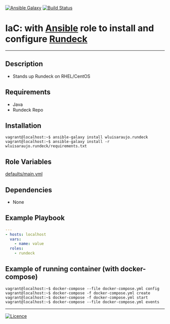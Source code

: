 [![Ansible Galaxy](https://img.shields.io/badge/Ansible%20Galaxy-Rundeck-blue.svg)](https://galaxy.ansible.com/wluisaraujo/iac-ansible-rundeck) [![Build Status](https://travis-ci.org/wluisaraujo/ansible-role-rundeck.svg?branch=master)](https://travis-ci.org/wluisaraujo/ansible-role-rundeck)

# IaC: with [Ansible](https://www.ansible.com) role to install and configure [Rundeck](http://rundeck.org/)
------------

Description
------------

 * Stands up Rundeck on RHEL/CentOS
 
Requirements
------------

 * Java
 * Rundeck Repo

Installation
------------

```console
vagrant@localhost:~$ ansible-galaxy install wluisaraujo.rundeck
vagrant@localhost:~$ ansible-galaxy install -r wluisaraujo.rundeck/requirements.txt
```

Role Variables
--------------

[defaults/main.yml](defaults/main.yml)

Dependencies
------------

* None

Example Playbook
----------------
```yaml
---
- hosts: localhost
  vars:
    - name: value
  roles:
    - rundeck
```

Example of running container (with docker-compose)
------------

```console
vagrant@localhost:~$ docker-compose --file docker-compose.yml config
vagrant@localhost:~$ docker-compose -f docker-compose.yml create
vagrant@localhost:~$ docker-compose -f docker-compose.yml start
vagrant@localhost:~$ docker-compose --file docker-compose.yml events
```

----------------
[![Licence](https://img.shields.io/badge/License-GPL%20v3-red.svg)](https://www.gnu.org/licenses/gpl-3.0.pt-br.html)
